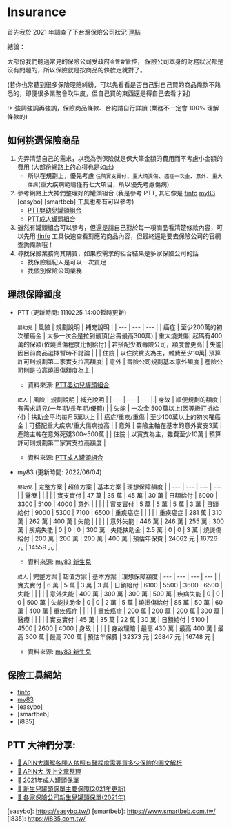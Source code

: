 # Insurance

首先我於 2021 年調查了下台灣保險公司狀況 [連結](https://docs.google.com/spreadsheets/d/1lsRMqrZN3GHPUUXojgxdJ_xsvfoRcXjnV5oARMNQ9fg/edit#gid=0)

結論：

大部份我們聽過常見的保險公司受政府`金管會`管控，
保險公司本身的財務狀況都是沒有問題的，所以保險就是按商品的條款走就對了。

(若你也常聽到很多保險理賠糾紛，可以先看看是否自己對自己買的商品條款不熟悉的，即便很多業務會吹牛皮，但自己買的東西還是得自己去看才對)

!> 強調強調再強調，保險商品條款、合約請自行詳讀 (業務不一定會 100% 理解條款的)

## 如何挑選保險商品

1. 先弄清楚自己的需求，以我為例保險就是保大筆金額的費用而不考慮小金額的費用 (大部份網路上的心得也是如此)
   - 所以在規劃上，優先考慮 `住院實支實付`、`重大燒燙傷`、`癌症一次金`、`意外`、`重大傷病`(重大疾病範疇僅有七大項目，所以優先考慮傷病)
2. 參考網路上大神們整理好的罐頭組合 (我是參考 PTT, 其它像是 [finfo] [my83] [easybo] [smartbeb] 工具也都有可以參考)
   - [PTT嬰幼兒罐頭組合](https://www.ptt.cc/bbs/Insurance/M.1591711651.A.079.html)
   - [PTT成人罐頭組合](https://www.ptt.cc/bbs/Insurance/M.1540543905.A.1B0.html)
3. 雖然有罐頭組合可以參考，但還是請自己對於每一項商品看清楚條款內容，可以先用 [finfo] 工具快速查看對應的商品內容，但最終還是要去保險公司的官網查詢條款哦！
4. 尋找保險業務向其購買，如果按需求的組合結果是多家保險公司的話
   - 找保險經紀人是可以一次買足
   - 找個別保險公司業務

## 理想保障額度

- PTT (更新時間: 1110225 14:00暫時更新)

    `嬰幼兒`
    | 風險 | 規劃說明 | 補充說明 |
    | --- | --- | --- |
    | 癌症 | 至少200萬的初次罹癌金 | 大多一次金是拉到最頂(台壽最高300萬)
    | 重大燒燙傷| 起碼有400萬的保額(依燒燙傷程度比例給付) | 若搭配少數壽險公司，額度會更高| 
    | 失能| 因目前商品選擇暫時不討論 | | 
    | 住院 | 以住院實支為主，雜費至少10萬| 預算許可則規劃第二家實支拉高額度| 
    | 意外 | 壽險公司規劃基本意外額度 | 產險公司則是拉高燒燙傷額度為主 | 
    - 資料來源: [PTT嬰幼兒罐頭組合](https://www.ptt.cc/bbs/Insurance/M.1591711651.A.079.html)

    `成人`
    | 風險 | 規劃說明 | 補充說明 | 
    | --- | --- | --- |
    | 身故 | 順便規劃的額度 | 有需求請見(一年期/長年期/優體) |
    | 失能 | 一次金 500萬以上(因等級打折給付) | 扶助金平均每月5萬以上 |
    | 癌症/重疾/重傷 | 至少100萬以上的初次罹癌金 | 可搭配重大疾病/重大傷病拉高 |
    | 意外 | 壽險主軸在基本的意外實支3萬 | 產險主軸在意外死殘300~500萬 |
    | 住院 | 以實支為主，雜費至少10萬 | 預算許可則規劃第二家實支拉高額度 |
    - 資料來源: [PTT成人罐頭組合](https://www.ptt.cc/bbs/Insurance/M.1540543905.A.1B0.html)

- my83 (更新時間: 2022/06/04)

    `嬰幼兒`
    | 完整方案 | 超值方案 | 基本方案 | 理想保障額度 |
    | --- | --- | --- | --- |
    | 醫療 |  |  |  | 
    | 實支實付 | 47 萬 | 35 萬 | 45 萬 | 30 萬
    | 日額給付 | 6000 | 3300 | 5100 | 4000
    | 意外 |  |  |  | 
    | 實支實付 | 5 萬 | 5 萬 | 5 萬 | 3 萬
    | 日額給付 | 9000 | 5300 | 7100 | 6500
    | 重疾癌症 |  |  |  | 
    | 重疾癌症 | 281 萬 | 310 萬 | 262 萬 | 400 萬
    | 失能 |  |  |  | 
    | 意外失能 | 446 萬 | 246 萬 | 255 萬 | 300 萬
    | 疾病失能 | 0 | 0 | 0 | 300 萬
    | 失能扶助金 | 2.5 萬 | 0 | 0 | 3 萬
    | 燒燙傷給付 | 200 萬 | 200 萬 | 200 萬 | 400 萬
    | 預估年保費 | 24062 元 | 16726 元 | 14559 元 |
    - 資料來源: [my83 新生兒](https://my83.com.tw/bundle/1)

    `成人`
    | 完整方案 | 超值方案 | 基本方案 | 理想保障額度
    | --- | --- | --- | --- |
    | 實支實付 | 6 萬 | 5 萬 | 3 萬 | 3 萬
    | 日額給付 | 6100 | 5500 | 3600 | 6500
    | 失能 |  |  |  | 
    | 意外失能 | 400 萬 | 300 萬 | 300 萬 | 500 萬
    | 疾病失能 | 0 | 0 | 0 | 500 萬
    | 失能扶助金 | 0 | 0 | 2 萬 | 5 萬
    | 燒燙傷給付 | 85 萬 | 50 萬 | 60 萬 | 400 萬
    | 重疾癌症 |  |  |  | 
    | 重疾癌症 | 200 萬 | 200 萬 | 200 萬 | 300 萬
    | 醫療 |  |  |  | 
    | 實支實付 | 45 萬 | 35 萬 | 22 萬 | 30 萬
    | 日額給付 | 5100 | 4500 | 2600 | 4000
    | 身故 |  |  |  | 
    | 身故理賠 | 最高 430 萬 | 最高 400 萬 | 最高 300 萬 | 最高 700 萬
    | 預估年保費 | 32373 元 | 26847 元 | 16748 元 |
    - 資料來源: [my83 新生兒](https://my83.com.tw/bundle/2)

## 保險工具網站

- [finfo]
- [my83]
- [easybo]
- [smartbeb]
- [i835]

## PTT 大神們分享:

- [:link: APIN大講解各種人依照有錢程度需要買多少保險的圖文解析](https://www.ptt.cc/bbs/Insurance/M.1335280665.A.AF9.html)
- [:link: APIN大 版上文章整理](https://www.ptt.cc/bbs/Insurance/M.1554232749.A.39D.html)
- [:link: 2021年成人罐頭保單](https://www.ptt.cc/bbs/Insurance/M.1540543905.A.1B0.html)
- [:link: 新生兒罐頭保單主要保障(2021年更新)](https://www.ptt.cc/bbs/Insurance/M.1591711651.A.079.html)
- [:link: 各家保險公司新生兒罐頭保單(2021年)](https://www.mobile01.com/topicdetail.php?f=375&p=1&t=4207538#53734018)

[finfo]: https://finfo.tw/
[my83]: https://my83.com.tw/
[easybo]: https://easybo.tw/)
[smartbeb]: https://www.smartbeb.com.tw/
[i835]: https://i835.com.tw/
